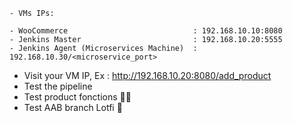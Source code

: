 
```
- VMs IPs:

- WooCommerce                            : 192.168.10.10:8080
- Jenkins Master                         : 192.168.10.20:5555
- Jenkins Agent (Microservices Machine)  : 192.168.10.30/<microservice_port>
```
- Visit your VM IP, Ex : http://192.168.10.20:8080/add_product
- Test the pipeline
- Test product fonctions 🤍🤍
- Test AAB branch Lotfi 🤍